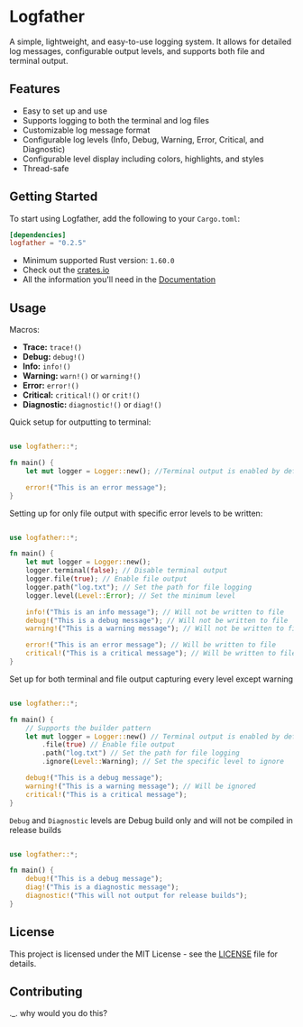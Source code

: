 # Logfather

A simple, lightweight, and easy-to-use logging system. It allows for detailed log messages, configurable output levels, and supports both file and terminal output.

## Features
- Easy to set up and use
- Supports logging to both the terminal and log files
- Customizable log message format
- Configurable log levels (Info, Debug, Warning, Error, Critical, and Diagnostic)
- Configurable level display including colors, highlights, and styles
- Thread-safe

## Getting Started
To start using Logfather, add the following to your `Cargo.toml`:
```toml
[dependencies]
logfather = "0.2.5"
```
- Minimum supported Rust version: `1.60.0`
- Check out the [crates.io](https://crates.io/crates/logfather)
- All the information you'll need in the [Documentation](https://docs.rs/logfather/0.2.5/logfather/)

## Usage
Macros:
- <b>Trace:</b> `trace!()`
- <b>Debug:</b> `debug!()`
- <b>Info:</b> `info!()`
- <b>Warning:</b> `warn!()` or `warning!()`
- <b>Error:</b> `error!()`
- <b>Critical:</b> `critical!()` or `crit!()`
- <b>Diagnostic:</b> `diagnostic!()` or `diag!()`

Quick setup for outputting to terminal:
```rust

use logfather::*;

fn main() {
    let mut logger = Logger::new(); //Terminal output is enabled by default

    error!("This is an error message");
}
```


Setting up for only file output with specific error levels to be written:
```rust

use logfather::*;

fn main() {
    let mut logger = Logger::new();
    logger.terminal(false); // Disable terminal output 
    logger.file(true); // Enable file output
    logger.path("log.txt"); // Set the path for file logging
    logger.level(Level::Error); // Set the minimum level

    info!("This is an info message"); // Will not be written to file
    debug!("This is a debug message"); // Will not be written to file
    warning!("This is a warning message"); // Will not be written to file

    error!("This is an error message"); // Will be written to file
    critical!("This is a critical message"); // Will be written to file
}
```
Set up for both terminal and file output capturing every level except warning
```rust

use logfather::*;

fn main() {
    // Supports the builder pattern
    let mut logger = Logger::new() // Terminal output is enabled by default
        .file(true) // Enable file output
        .path("log.txt") // Set the path for file logging
        .ignore(Level::Warning); // Set the specific level to ignore

    debug!("This is a debug message");
    warning!("This is a warning message"); // Will be ignored
    critical!("This is a critical message");
}
```
`Debug` and `Diagnostic` levels are Debug build only and will not be compiled in release builds
```rust

use logfather::*;

fn main() {
    debug!("This is a debug message");
    diag!("This is a diagnostic message"); 
    diagnostic!("This will not output for release builds");
}
```
## License
This project is licensed under the MIT License - see the [LICENSE](LICENSE) file for details.

## Contributing
._. why would you do this?

